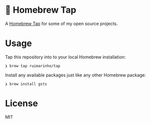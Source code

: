# 🍻 Homebrew Tap

A [Homebrew Tap](https://docs.brew.sh/Taps) for some of my open source projects.

# Usage

Tap this repository into to your local Homebrew installation:

```shell
❯ brew tap ruimarinho/tap
```

Install any available packages just like any other Homebrew package:

```shell
❯ brew install gsts
```

# License

MIT
